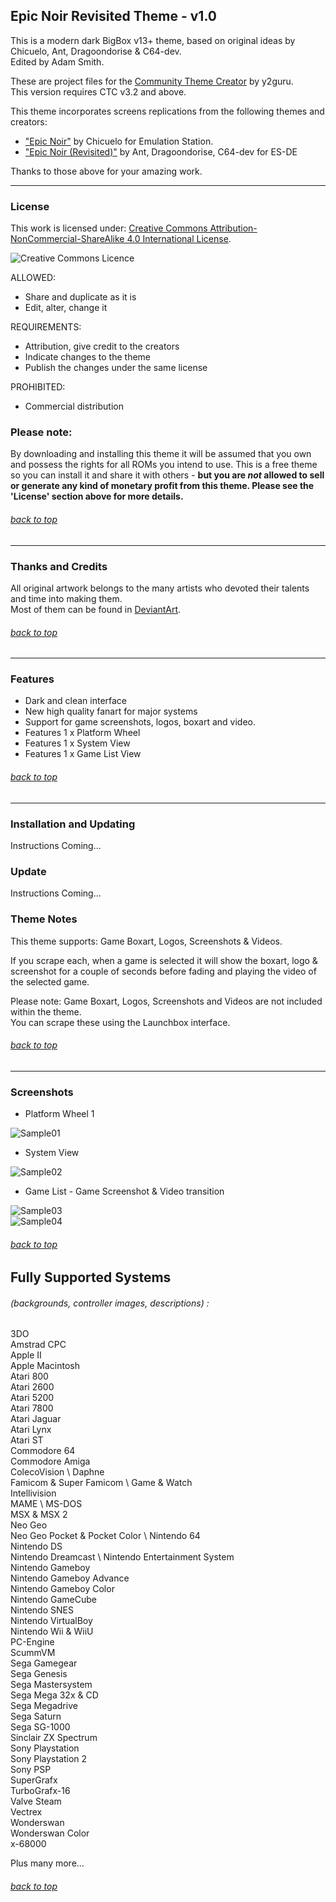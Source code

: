 ## Epic Noir Revisited Theme - v1.0

This is a modern dark BigBox v13+ theme, based on original ideas by Chicuelo, Ant, Dragoondorise & C64-dev. \
Edited by Adam Smith.

These are project files for the [Community Theme Creator](https://www.patreon.com/COMMUNITYThemeCreator) by y2guru. \
This version requires CTC v3.2 and above.

This theme incorporates screens replications from the following themes and creators:
- ["Epic Noir"](https://retropie.org.uk/forum/topic/25351/epic-noir-dark-mode-theme) by Chicuelo for Emulation Station.
- ["Epic Noir (Revisited)"](https://github.com/c64-dev/es-epicnoir#epicnoir-retropie-theme) by Ant, Dragoondorise, C64-dev for ES-DE

Thanks to those above for your amazing work.

---

### License

This work is licensed under: [Creative Commons Attribution-NonCommercial-ShareAlike 4.0 International License](http://creativecommons.org/licenses/by-nc-sa/4.0/).

![Creative Commons Licence](https://i.creativecommons.org/l/by-nc-sa/4.0/88x31.png "Creative Commons Licence")

ALLOWED:
- Share and duplicate as it is
- Edit, alter, change it

REQUIREMENTS:
- Attribution, give credit to the creators
- Indicate changes to the theme
- Publish the changes under the same license

PROHIBITED:
- Commercial distribution

### Please note:
By downloading and installing this theme it will be assumed that you own and possess the rights for all ROMs you intend to use. This is a free theme so you can install it and share it with others - **but you are *not* allowed to sell or generate any kind of monetary profit from this theme. Please see the 'License' section above for more details.**

###### [back to top](https://github.com/asmithau/Epic-Noir-Revisited)

---

### Thanks and Credits

All original artwork belongs to the many artists who devoted their talents and time into making them. \
Most of them can be found in [DeviantArt](http://www.deviantart.com/).

###### [back to top](https://github.com/asmithau/Epic-Noir-Revisited)

---

### Features

* Dark and clean interface
* New high quality fanart for major systems
* Support for game screenshots, logos, boxart and video.
* Features 1 x Platform Wheel
* Features 1 x System View
* Features 1 x Game List View


###### [back to top](https://github.com/asmithau/Epic-Noir-Revisited)

---

### Installation and Updating

Instructions Coming...

### Update

Instructions Coming...

### Theme Notes

This theme supports: Game Boxart, Logos, Screenshots & Videos.

If you scrape each, when a game is selected it will show the boxart, logo & screenshot for a couple of seconds before fading and playing the video of the selected game.

Please note: Game Boxart, Logos, Screenshots and Videos are not included within the theme. \
You can scrape these using the Launchbox interface.

###### [back to top](https://github.com/asmithau/Epic-Noir-Revisited)

---

### Screenshots

- Platform Wheel 1

![Sample01](https://github.com/asmithau/Epic-Noir-Revisited/blob/main/Media/Samples/PlatformWheel1.png)

- System View

![Sample02](https://github.com/asmithau/Epic-Noir-Revisited/blob/main/Media/Samples/SystemView.png)

- Game List - Game Screenshot & Video transition

![Sample03](https://github.com/asmithau/Epic-Noir-Revisited/blob/main/Media/Samples/GameListBox.png) \
![Sample04](https://github.com/asmithau/Epic-Noir-Revisited/blob/main/Media/Samples/GameListVideo.png)

###### [back to top](https://github.com/asmithau/Epic-Noir-Revisited)

## Fully Supported Systems
###### (backgrounds, controller images, descriptions) :

3DO \
Amstrad CPC \
Apple II \
Apple Macintosh \
Atari 800 \
Atari 2600 \
Atari 5200 \
Atari 7800 \
Atari Jaguar \
Atari Lynx \
Atari ST \
Commodore 64 \
Commodore Amiga \
ColecoVision \ 
Daphne \
Famicom & Super Famicom \ 
Game & Watch \
Intellivision \
MAME \ 
MS-DOS \
MSX & MSX 2 \
Neo Geo \
Neo Geo Pocket & Pocket Color \ 
Nintendo 64 \
Nintendo DS \
Nintendo Dreamcast \ 
Nintendo Entertainment System \
Nintendo Gameboy \
Nintendo Gameboy  Advance\
Nintendo Gameboy Color \
Nintendo GameCube \
Nintendo SNES \
Nintendo VirtualBoy \
Nintendo Wii & WiiU \
PC-Engine \
ScummVM \
Sega Gamegear \
Sega Genesis \
Sega Mastersystem \
Sega Mega 32x & CD \
Sega Megadrive \
Sega Saturn \
Sega SG-1000 \
Sinclair ZX Spectrum \
Sony Playstation \
Sony Playstation 2 \
Sony PSP \
SuperGrafx \
TurboGrafx-16 \
Valve Steam \
Vectrex \
Wonderswan \
Wonderswan Color \
x-68000

Plus many more...


###### [back to top](https://github.com/asmithau/Epic-Noir-Revisited)
